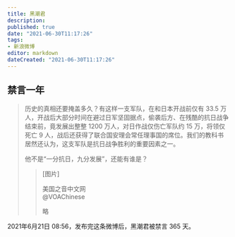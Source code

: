 ```yaml
---
title: 黑潮君
description:
published: true
date: "2021-06-30T11:17:26"
tags:
- 新浪微博
editor: markdown
dateCreated: "2021-06-30T11:17:26"
---
```


## 禁言一年

> 历史的真相还要掩盖多久？有这样一支军队，在和日本开战前仅有 33.5 万人，开战后大部分时间在避过日军坚固据点，偷袭后方、在残酷的抗日战争结束前，竟发展出整整 1200 万人，对日作战仅伤亡军队约 15 万，将领仅死亡 9 人，战后还获得了联合国安理会常任理事国的席位。我们的教科书居然还认为，这支军队是抗日战争胜利的重要因素之一。
>
> 他不是“一分抗日，九分发展”，还能有谁是？
>
> > [图片]
> >
> > 美国之音中文网<br>
> > @VOAChinese
> >
> > 略

2021年6月21日 08:56，发布完这条微博后，黑潮君被禁言 365 天。

